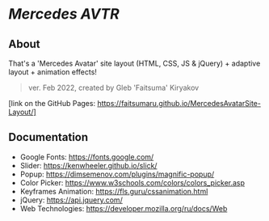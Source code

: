 # **_Mercedes AVTR_**

## About
That's a 'Mercedes Avatar' site layout (HTML, CSS, JS & jQuery) + adaptive layout + animation effects!

> ver. Feb 2022, created by Gleb 'Faitsuma' Kiryakov

[link on the GitHub Pages: https://faitsumaru.github.io/MercedesAvatarSite-Layout/]

## Documentation
* Google Fonts: https://fonts.google.com/
* Slider: https://kenwheeler.github.io/slick/
* Popup: https://dimsemenov.com/plugins/magnific-popup/
* Color Picker: https://www.w3schools.com/colors/colors_picker.asp
* Keyframes Animation: https://fls.guru/cssanimation.html
* jQuery: https://api.jquery.com/
* Web Technologies: https://developer.mozilla.org/ru/docs/Web